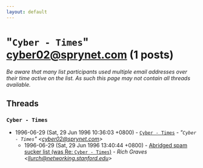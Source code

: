 ```yaml
---
layout: default
---
```


# "`` Cyber - Times ``" <cyber02@sprynet.com> (1 posts)

_Be aware that many list participants used multiple email addresses over their time active on the list. As such this page may not contain all threads available._

## Threads

### `` Cyber - Times ``
+ 1996-06-29 (Sat, 29 Jun 1996 10:36:03 +0800) - [`` Cyber - Times ``](/archive/1996/06/288baaf89a5d8a12f7a9ad2c0f2d12f400a0a1671352b1de1c6dbdaad68224cd) - _"`` Cyber - Times ``" \<cyber02@sprynet.com\>_
  + 1996-06-29 (Sat, 29 Jun 1996 13:40:44 +0800) - [Abridged spam sucker list (was Re: `` Cyber - Times ``)](/archive/1996/06/17ad0af12f576a9a36eca7366ff9dc87e48ddad600331a1dfd941ebede487d01) - _Rich Graves \<llurch@networking.stanford.edu\>_

